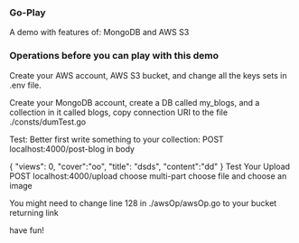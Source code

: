 ### Go-Play
A demo with features of: MongoDB and AWS S3

### Operations before you can play with this demo
Create your AWS account, AWS S3 bucket, and change all the keys sets in .env file.

Create your MongoDB account, create a DB called my_blogs, and a collection in it called blogs, copy connection URI to the file ./consts/dumTest.go

Test: Better first write something to your collection: POST localhost:4000/post-blog in body

{
	"views": 0,
	"cover":"oo",
	"title": "dsds",
	"content":"dd"
}
Test Your Upload POST localhost:4000/upload choose multi-part choose file and choose an image

You might need to change line 128 in ./awsOp/awsOp.go to your bucket returning link

have fun!
